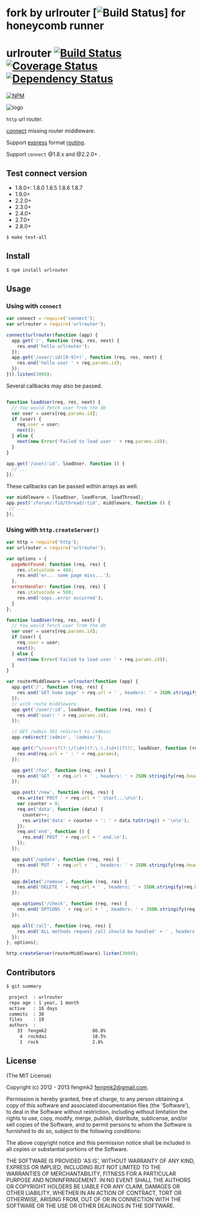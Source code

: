 
# fork by urlrouter [![Build Status](https://secure.travis-ci.org/fengmk2/urlrouter.png)] for honeycomb runner


# urlrouter [![Build Status](https://secure.travis-ci.org/fengmk2/urlrouter.png)](http://travis-ci.org/fengmk2/urlrouter) [![Coverage Status](https://coveralls.io/repos/fengmk2/urlrouter/badge.png)](https://coveralls.io/r/fengmk2/urlrouter) [![Dependency Status](https://gemnasium.com/fengmk2/urlrouter.png)](https://gemnasium.com/fengmk2/urlrouter)

[![NPM](https://nodei.co/npm/urlrouter.png?downloads=true&stars=true)](https://nodei.co/npm/urlrouter/)

![logo](https://raw.github.com/fengmk2/urlrouter/master/logo.png)

`http` url router.

[connect](https://github.com/senchalabs/connect) missing router middleware.

Support [express](http://expressjs.com) format [routing](http://expressjs.com/guide.html#routing).

Support `connect` @1.8.x and @2.2.0+ .

## Test connect version

* 1.8.0+: 1.8.0 1.8.5 1.8.6 1.8.7
* 1.9.0+
* 2.2.0+
* 2.3.0+
* 2.4.0+
* 2.7.0+
* 2.8.0+

```bash
$ make test-all
```

## Install

```bash
$ npm install urlrouter
```

## Usage

### Using with `connect`

```js
var connect = require('connect');
var urlrouter = require('urlrouter');

connect(urlrouter(function (app) {
  app.get('/', function (req, res, next) {
    res.end('hello urlrouter');
  });
  app.get('/user/:id([0-9]+)', function (req, res, next) {
    res.end('hello user ' + req.params.id);
  });
})).listen(3000);
```

Several callbacks may also be passed.

```js

function loadUser(req, res, next) {
  // You would fetch user from the db
  var user = users[req.params.id];
  if (user) {
    req.user = user;
    next();
  } else {
    next(new Error('Failed to load user ' + req.params.id));
  }
}

app.get('/user/:id', loadUser, function () {
  // ...
});
```

These callbacks can be passed within arrays as well.

```js
var middleware = [loadUser, loadForum, loadThread];
app.post('/forum/:fid/thread/:tid', middleware, function () {
 // ...
});
```

### Using with `http.createServer()`

```js
var http = require('http');
var urlrouter = require('urlrouter');

var options = {
  pageNotFound: function (req, res) {
    res.statusCode = 404;
    res.end('er... some page miss...');
  },
  errorHandler: function (req, res) {
    res.statusCode = 500;
    res.end('oops..error occurred');
  }
};

function loadUser(req, res, next) {
  // You would fetch user from the db
  var user = users[req.params.id];
  if (user) {
    req.user = user;
    next();
  } else {
    next(new Error('Failed to load user ' + req.params.id));
  }
}

var routerMiddleware = urlrouter(function (app) {
  app.get('/', function (req, res) {
    res.end('GET home page' + req.url + ' , headers: ' + JSON.stringify(req.headers));
  });
  // with route middleware
  app.get('/user/:id', loadUser, function (req, res) {
    res.end('user: ' + req.params.id);
  });

  // GET /admin 301 redirect to /admin/
  app.redirect('/admin', '/admin/');

  app.get(/^\/users?(?:\/(\d+)(?:\.\.(\d+))?)?/, loadUser, function (req, res) {
    res.end(req.url + ' : ' + req.params);
  });

  app.get('/foo', function (req, res) {
    res.end('GET ' + req.url + ' , headers: ' + JSON.stringify(req.headers));
  });

  app.post('/new', function (req, res) {
    res.write('POST ' + req.url + ' start...\n\n');
    var counter = 0;
    req.on('data', function (data) {
      counter++;
      res.write('data' + counter + ': ' + data.toString() + '\n\n');
    });
    req.on('end', function () {
      res.end('POST ' + req.url + ' end.\n');
    });
  });

  app.put('/update', function (req, res) {
    res.end('PUT ' + req.url + ' , headers: ' + JSON.stringify(req.headers));
  });

  app.delete('/remove', function (req, res) {
    res.end('DELETE ' + req.url + ' , headers: ' + JSON.stringify(req.headers));
  });

  app.options('/check', function (req, res) {
    res.end('OPTIONS ' + req.url + ' , headers: ' + JSON.stringify(req.headers));
  });

  app.all('/all', function (req, res) {
    res.end('ALL methods request /all should be handled' + ' , headers: ' + JSON.stringify(req.headers));
  });
}, options);

http.createServer(routerMiddleware).listen(3000);
```

## Contributors

```bash
$ git summary

 project  : urlrouter
 repo age : 1 year, 1 month
 active   : 16 days
 commits  : 38
 files    : 19
 authors  :
    33  fengmk2                 86.8%
     4  rockdai                 10.5%
     1  rock                    2.6%
```

## License

(The MIT License)

Copyright (c) 2012 - 2013 fengmk2 <fengmk2@gmail.com>.

Permission is hereby granted, free of charge, to any person obtaining
a copy of this software and associated documentation files (the
'Software'), to deal in the Software without restriction, including
without limitation the rights to use, copy, modify, merge, publish,
distribute, sublicense, and/or sell copies of the Software, and to
permit persons to whom the Software is furnished to do so, subject to
the following conditions:

The above copyright notice and this permission notice shall be
included in all copies or substantial portions of the Software.

THE SOFTWARE IS PROVIDED 'AS IS', WITHOUT WARRANTY OF ANY KIND,
EXPRESS OR IMPLIED, INCLUDING BUT NOT LIMITED TO THE WARRANTIES OF
MERCHANTABILITY, FITNESS FOR A PARTICULAR PURPOSE AND NONINFRINGEMENT.
IN NO EVENT SHALL THE AUTHORS OR COPYRIGHT HOLDERS BE LIABLE FOR ANY
CLAIM, DAMAGES OR OTHER LIABILITY, WHETHER IN AN ACTION OF CONTRACT,
TORT OR OTHERWISE, ARISING FROM, OUT OF OR IN CONNECTION WITH THE
SOFTWARE OR THE USE OR OTHER DEALINGS IN THE SOFTWARE.
